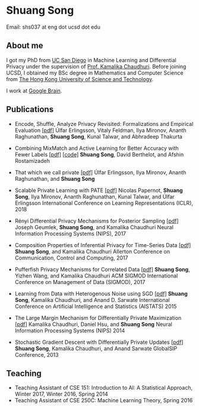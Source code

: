 # Shuang Song

Email: shs037 at eng dot ucsd dot edu

## About me

I got my PhD from [UC San Diego](http://www.cs.ucsd.edu/) in Machine Learning and Differential Privacy under the supervision of [Prof. Kamalika Chaudhuri](http://cseweb.ucsd.edu/~kamalika/). Before joining UCSD, I obtained my BSc degree in Mathematics and Computer Science from [The Hong Kong University of Science and Technology](http://www.ust.hk).

I work at [Google Brain](https://research.google/teams/brain/).

## Publications

* Encode, Shuffle, Analyze Privacy Revisited: Formalizations and Empirical Evaluation [[pdf]](https://arxiv.org/abs/2001.03618)
Úlfar Erlingsson, Vitaly Feldman, Ilya Mironov, Ananth Raghunathan, **Shuang Song**, Kunal Talwar, and Abhradeep Thakurta

* Combining MixMatch and Active Learning for Better Accuracy with Fewer Labels [[pdf]](https://arxiv.org/abs/1912.00594) [[code]](https://github.com/google-research/mma)
**Shuang Song**, David Berthelot, and Afshin Rostamizadeh

* That which we call private [[pdf]](https://arxiv.org/abs/1908.03566)
Úlfar Erlingsson, Ilya Mironov, Ananth Raghunathan, and **Shuang Song**

* Scalable Private Learning with PATE [[pdf]](https://arxiv.org/abs/1802.08908)
Nicolas Papernot, **Shuang Song**, Ilya Mironov, Ananth Raghunathan, Kunal Talwar, and Úlfar Erlingsson
International Conference on Learning Representations (ICLR), 2018

* Rényi Differential Privacy Mechanisms for Posterior Sampling [[pdf]](https://arxiv.org/abs/1710.00892)
Joseph Geumlek, **Shuang Song**, and Kamalika Chaudhuri
Neural Information Processing Systems (NIPS), 2017

* Composition Properties of Inferential Privacy for Time-Series Data [[pdf]](https://arxiv.org/abs/1707.02702)
**Shuang Song**, and Kamalika Chaudhuri
Allerton Conference on Communication, Control and Computing, 2017

* Pufferfish Privacy Mechanisms for Correlated Data [[pdf]](https://arxiv.org/abs/1603.03977)
**Shuang Song**, Yizhen Wang, and Kamalika Chaudhuri
ACM SIGMOD International Conference on Management of Data (SIGMOD), 2017

* Learning from Data with Heterogenous Noise using SGD [[pdf]](http://arxiv.org/abs/1412.5617)
**Shuang Song**, Kamalika Chaudhuri, and Anand D. Sarwate
International Conference on Artificial Intelligence and Statistics (AISTATS) 2015

* The Large Margin Mechanism for Differentially Private Maximization [[pdf]](http://arxiv.org/abs/1409.2177)
Kamalika Chaudhuri, Daniel Hsu, and **Shuang Song**
Neural Information Processing Systems (NIPS) 2014

* Stochastic Gradient Descent with Differentially Private Updates [[pdf]](http://cseweb.ucsd.edu/~kamalika/pubs/scs13.pdf)
**Shuang Song**, Kamalika Chaudhuri, and Anand Sarwate
GlobalSIP Conference, 2013


## Teaching
* Teaching Assistant of CSE 151: Introduction to AI: A Statistical Approach, Winter 2017, Winter 2016, Spring 2014
* Teaching Assistant of CSE 250C: Machine Learning Theory, Spring 2016
